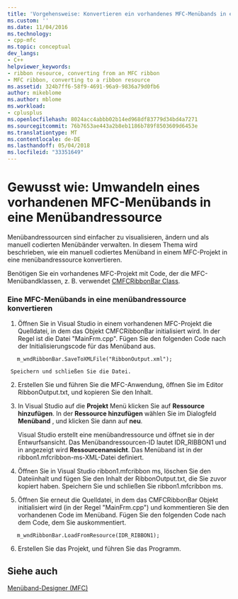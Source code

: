 ```yaml
---
title: 'Vorgehensweise: Konvertieren ein vorhandenes MFC-Menübands in eine Menübandressource | Microsoft Docs'
ms.custom: ''
ms.date: 11/04/2016
ms.technology:
- cpp-mfc
ms.topic: conceptual
dev_langs:
- C++
helpviewer_keywords:
- ribbon resource, converting from an MFC ribbon
- MFC ribbon, converting to a ribbon resource
ms.assetid: 324b7ff6-58f9-4691-96a9-9836a79d0fb6
author: mikeblome
ms.author: mblome
ms.workload:
- cplusplus
ms.openlocfilehash: 8024acc4abbb02b14ed968df83779d34bd4a7271
ms.sourcegitcommit: 76b7653ae443a2b8eb1186b789f8503609d6453e
ms.translationtype: MT
ms.contentlocale: de-DE
ms.lasthandoff: 05/04/2018
ms.locfileid: "33351649"
---
```

# <a name="how-to-convert-an-existing-mfc-ribbon-to-a-ribbon-resource"></a>Gewusst wie: Umwandeln eines vorhandenen MFC-Menübands in eine Menübandressource
Menübandressourcen sind einfacher zu visualisieren, ändern und als manuell codierten Menübänder verwalten. In diesem Thema wird beschrieben, wie ein manuell codiertes Menüband in einem MFC-Projekt in eine menübandressource konvertieren.  
  
 Benötigen Sie ein vorhandenes MFC-Projekt mit Code, der die MFC-Menübandklassen, z. B. verwendet [CMFCRibbonBar Class](../mfc/reference/cmfcribbonbar-class.md).  
  
### <a name="to-convert-an-mfc-ribbon-to-a-ribbon-resource"></a>Eine MFC-Menübands in eine menübandressource konvertieren  
  
1.  Öffnen Sie in Visual Studio in einem vorhandenen MFC-Projekt die Quelldatei, in dem das Objekt CMFCRibbonBar initialisiert wird. In der Regel ist die Datei "MainFrm.cpp". Fügen Sie den folgenden Code nach der Initialisierungscode für das Menüband aus.  
  
 ```  
    m_wndRibbonBar.SaveToXMLFile("RibbonOutput.xml");

 ```  
  
     Speichern und schließen Sie die Datei.  
  
2.  Erstellen Sie und führen Sie die MFC-Anwendung, öffnen Sie im Editor RibbonOutput.txt, und kopieren Sie den Inhalt.  
  
3.  In Visual Studio auf die **Projekt** Menü klicken Sie auf **Ressource hinzufügen**. In der **Ressource hinzufügen** wählen Sie im Dialogfeld **Menüband** , und klicken Sie dann auf **neu**.  
  
     Visual Studio erstellt eine menübandressource und öffnet sie in der Entwurfsansicht. Das Menübandressourcen-ID lautet IDR_RIBBON1 und in angezeigt wird **Ressourcenansicht**. Das Menüband ist in der ribbon1.mfcribbon-ms-XML-Datei definiert.  
  
4.  Öffnen Sie in Visual Studio ribbon1.mfcribbon ms, löschen Sie den Dateiinhalt und fügen Sie den Inhalt der RibbonOutput.txt, die Sie zuvor kopiert haben. Speichern Sie und schließen Sie ribbon1.mfcribbon ms.  
  
5.  Öffnen Sie erneut die Quelldatei, in dem das CMFCRibbonBar Objekt initialisiert wird (in der Regel "MainFrm.cpp") und kommentieren Sie den vorhandenen Code im Menüband. Fügen Sie den folgenden Code nach dem Code, dem Sie auskommentiert.  
  
 ```  
    m_wndRibbonBar.LoadFromResource(IDR_RIBBON1);

 ```  
  
6.  Erstellen Sie das Projekt, und führen Sie das Programm.  
  
## <a name="see-also"></a>Siehe auch  
 [Menüband-Designer (MFC)](../mfc/ribbon-designer-mfc.md)

